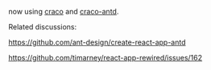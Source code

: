 now using [craco](https://github.com/sharegate/craco) and [craco-antd](https://github.com/FormAPI/craco-antd).

Related discussions:

https://github.com/ant-design/create-react-app-antd

https://github.com/timarney/react-app-rewired/issues/162

